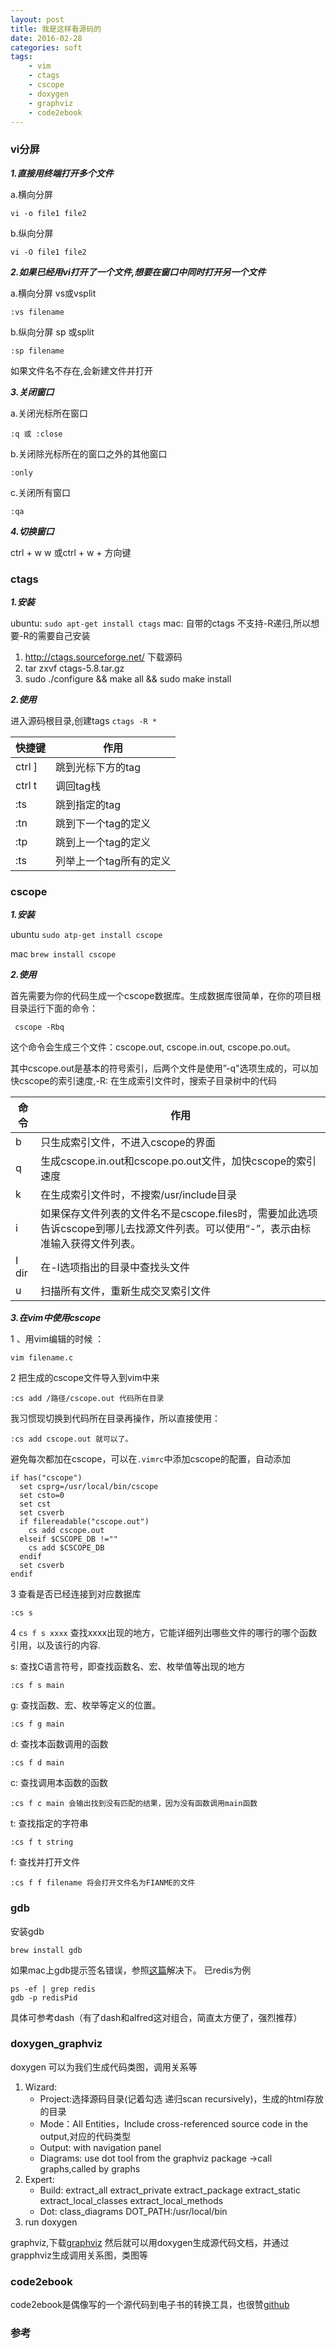 ```yaml
---
layout: post
title: 我是这样看源码的
date: 2016-02-28
categories: soft
tags:
    - vim
    - ctags
    - cscope
    - doxygen
    - graphviz
    - code2ebook
---
```


### vi分屏

***1.直接用终端打开多个文件***

a.横向分屏

    vi -o file1 file2

b.纵向分屏

    vi -O file1 file2

***2.如果已经用vi打开了一个文件,想要在窗口中同时打开另一个文件***

a.横向分屏 vs或vsplit

    :vs filename

b.纵向分屏 sp 或split

    :sp filename

如果文件名不存在,会新建文件并打开

***3.关闭窗口***

a.关闭光标所在窗口

    :q 或 :close

b.关闭除光标所在的窗口之外的其他窗口

    :only

c.关闭所有窗口

    :qa

***4.切换窗口***

ctrl + w w 或ctrl + w + 方向键

### ctags

***1.安装***

ubuntu: `sudo apt-get install ctags`
mac: 自带的ctags 不支持-R递归,所以想要-R的需要自己安装

1.  http://ctags.sourceforge.net/  下载源码
2.  tar zxvf ctags-5.8.tar.gz
3.  sudo ./configure && make all && sudo make install

***2.使用***

进入源码根目录,创建tags `ctags -R *`

|快捷键|作用|
|---|---|
|ctrl ] |跳到光标下方的tag|
|ctrl t |调回tag栈|
|:ts <tag> <RET> |跳到指定的tag|
|:tn| 跳到下一个tag的定义|
|:tp| 跳到上一个tag的定义|
|:ts| 列举上一个tag所有的定义|

### cscope

***1.安装***

ubuntu `sudo atp-get install cscope`

mac `brew install cscope`

***2.使用***

首先需要为你的代码生成一个cscope数据库。生成数据库很简单，在你的项目根目录运行下面的命令：

     cscope -Rbq

这个命令会生成三个文件：cscope.out, cscope.in.out, cscope.po.out。

其中cscope.out是基本的符号索引，后两个文件是使用”-q"选项生成的，可以加快cscope的索引速度,-R: 在生成索引文件时，搜索子目录树中的代码

|命令|作用|
|--|--|
|b| 只生成索引文件，不进入cscope的界面|
|q|生成cscope.in.out和cscope.po.out文件，加快cscope的索引速度
|k| 在生成索引文件时，不搜索/usr/include目录
|i| 如果保存文件列表的文件名不是cscope.files时，需要加此选项告诉cscope到哪儿去找源文件列表。可以使用“-”，表示由标准输入获得文件列表。
|I dir| 在-I选项指出的目录中查找头文件
|u| 扫描所有文件，重新生成交叉索引文件


***3.在vim中使用cscope***

1 、用vim编辑的时候 ：

    vim filename.c

2 把生成的cscope文件导入到vim中来

    :cs add /路径/cscope.out 代码所在目录

我习惯现切换到代码所在目录再操作，所以直接使用：

    :cs add cscope.out 就可以了。

避免每次都加在cscope，可以在`.vimrc`中添加cscope的配置，自动添加

    if has("cscope")
      set csprg=/usr/local/bin/cscope
      set csto=0
      set cst
      set csverb
      if filereadable("cscope.out")
        cs add cscope.out
      elseif $CSCOPE_DB !=""
        cs add $CSCOPE_DB
      endif
      set csverb
    endif

3 查看是否已经连接到对应数据库

    :cs s

4 `cs f s xxxx` 查找xxxx出现的地方，它能详细列出哪些文件的哪行的哪个函数引用，以及该行的内容.

s: 查找C语言符号，即查找函数名、宏、枚举值等出现的地方

    :cs f s main

g: 查找函数、宏、枚举等定义的位置。

    :cs f g main

d: 查找本函数调用的函数

    :cs f d main

c: 查找调用本函数的函数

    :cs f c main 会输出找到没有匹配的结果，因为没有函数调用main函数

t: 查找指定的字符串

    :cs f t string

f: 查找并打开文件

    :cs f f filename 将会打开文件名为FIANME的文件

### gdb

安装gdb

    brew install gdb

如果mac上gdb提示签名错误，参照[这篇](http://blog.csdn.net/powerlly/article/details/30323015)解决下。
已redis为例

    ps -ef | grep redis
    gdb -p redisPid

 具体可参考dash（有了dash和alfred这对组合，简直太方便了，强烈推荐）

### doxygen_graphviz

doxygen 可以为我们生成代码类图，调用关系等

1. Wizard:
   * Project:选择源码目录(记着勾选 递归scan recursively)，生成的html存放的目录
   * Mode：All Entities，Include cross-referenced source code in the output,对应的代码类型
   * Output: with navigation panel
   * Diagrams: use dot tool from the graphviz package  ->call graphs,called by graphs
2. Expert:
   * Build: extract_all extract_private extract_package extract_static extract_local_classes extract_local_methods
   * Dot: class_diagrams DOT_PATH:/usr/local/bin
3. run doxygen

graphviz,下载[graphviz](http://www.graphviz.org/Download..php)
然后就可以用doxygen生成源代码文档，并通过grapphviz生成调用关系图，类图等

### code2ebook

code2ebook是偶像写的一个源代码到电子书的转换工具，也很赞[github](https://github.com/agentzh/code2ebook)

### 参考
